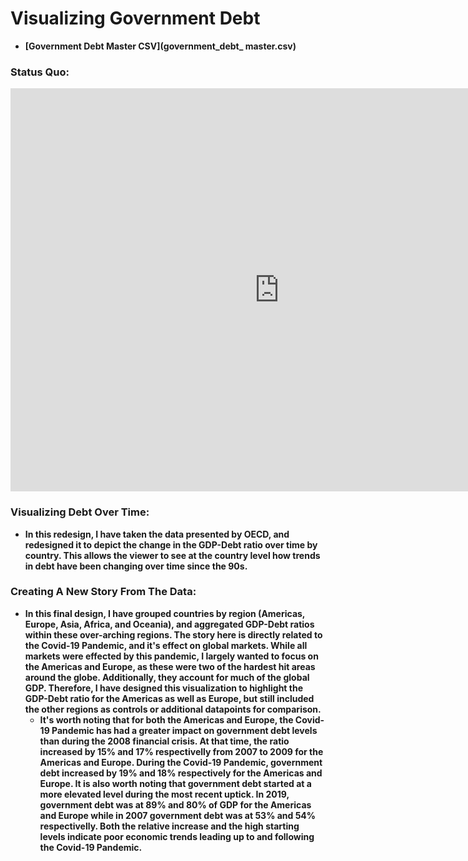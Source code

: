 # <strong>Visualizing Government Debt<strong>
  
- [Government Debt Master CSV](government_debt_ master.csv)
  
### Status Quo:
  
  <iframe src="https://data.oecd.org/chart/6S0A" width="860" height="645" style="border: 0" mozallowfullscreen="true" webkitallowfullscreen="true" allowfullscreen="true"><a href="https://data.oecd.org/chart/6S0A" target="_blank">OECD Chart: General government debt, Total, % of GDP, Annual, 2017</a></iframe>
  
  
### Visualizing Debt Over Time:
  - In this redesign, I have taken the data presented by OECD, and redesigned it to depict the change in the GDP-Debt ratio over time by country. This allows the viewer to see at the country level how trends in debt have been changing over time since the 90s.
  
  
  <div class="flourish-embed flourish-chart" data-src="visualisation/11691730"><script src="https://public.flourish.studio/resources/embed.js"></script></div>
 
### Creating A New Story From The Data:
  - In this final design, I have grouped countries by region (Americas, Europe, Asia, Africa, and Oceania), and aggregated GDP-Debt ratios within these over-arching regions. The story here is directly related to the Covid-19 Pandemic, and it's effect on global markets. While all markets were effected by this pandemic, I largely wanted to focus on the Americas and Europe, as these were two of the hardest hit areas around the globe. Additionally, they account for much of the global GDP. Therefore, I have designed this visualization to highlight the GDP-Debt ratio for the Americas as well as Europe, but still included the other regions as controls or additional datapoints for comparison.
    - It's worth noting that for both the Americas and Europe, the Covid-19 Pandemic has had a greater impact on government debt levels than during the 2008 financial crisis. At that time, the ratio increased by 15% and 17% respectivelly from 2007 to 2009 for the Americas and Europe. During the Covid-19 Pandemic, government debt increased by 19% and 18% respectively for the Americas and Europe. It is also worth noting that government debt started at a more elevated level during the most recent uptick. In 2019, government debt was at 89% and 80% of GDP for the Americas and Europe while in 2007 government debt was at 53% and 54% respectivelly. Both the relative increase and the high starting levels indicate poor economic trends leading up to and following the Covid-19 Pandemic.
  
  <div class="flourish-embed flourish-chart" data-src="visualisation/11692050"><script src="https://public.flourish.studio/resources/embed.js"></script></div>
